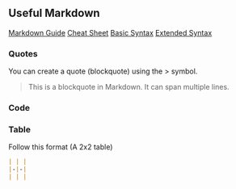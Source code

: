 ## Useful Markdown
[Markdown Guide](https://www.markdownguide.org/)
[Cheat Sheet](https://www.markdownguide.org/cheat-sheet/)
[Basic Syntax](https://www.markdownguide.org/basic-syntax/)
[Extended Syntax](https://www.markdownguide.org/basic-syntax/)

### Quotes
You can create a quote (blockquote) using the > symbol.

> This is a blockquote in Markdown.
> It can span multiple lines.

### Code

### Table
Follow this format (A 2x2 table)
```markdown
| | |
|-|-|
| | |
```
